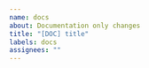 ```yaml
---
name: docs
about: Documentation only changes
title: "[DOC] title"
labels: docs
assignees: ""
---
```

